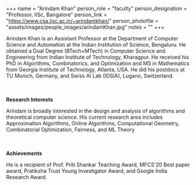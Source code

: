+++
name = "Arindam Khan"
person_role = "faculty"
person_designation = "Professor, IISc, Bangalore"
person_link = "https://www.csa.iisc.ac.in/~arindamkhan/"
person_photofile = "assets/images/people_images/arindamKhan.jpg"
notes = ""
+++

Arindam Khan is an Assistant Professor at the Department of Computer Science and Automation at the Indian Institution of
Science, Bengaluru. He obtained a Dual Degree (BTech+MTech) in Computer Science and Engineering from Indian Institute of
Technology, Kharagpur. He received his PhD in Algorithms, Combinatorics, and Optimization and MS in Mathematics from
Georgia Institute of Technology, Atlanta, USA. He did his postdocs at TU Munich, Germany, and Swiss AI Lab (IDSIA),
Lugano, Switzerland.

<br><br><b>Research Interests</b>
<br>

Arindam is broadly interested in the design and analysis of algorithms and theoretical computer science. His current
research area includes Approximation Algorithms, Online Algorithms, Computational Geometry, Combinatorial Optimization,
Fairness, and ML Theory

<br><br><b>Achievements</b>
<br>

He is a recipient of Prof. Priti Shankar Teaching Award, MFCS'20 Best paper award, Pratiksha Trust Young Investigator
Award, and Google India Research Award.